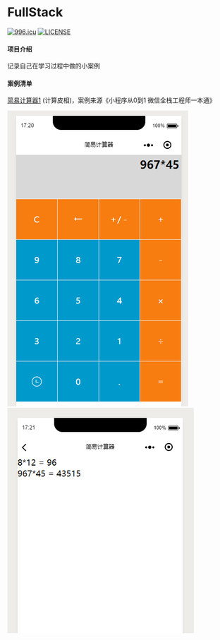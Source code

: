 # FullStack

[![996.icu](https://img.shields.io/badge/link-996.icu-red.svg)](https://996.icu)
[![LICENSE](https://img.shields.io/badge/license-Anti%20996-blue.svg)](https://github.com/996icu/996.ICU/blob/master/LICENSE)


#### 项目介绍
记录自己在学习过程中做的小案例


#### 案例清单

[简易计算器1](https://github.com/liuhualiuhua/FullStack/tree/master/cal) (计算皮相)，案例来源《小程序从0到1 微信全栈工程师一本通》

![首页](./cal/index.png)  
![历史记录页面](./cal/history.png)  




	

